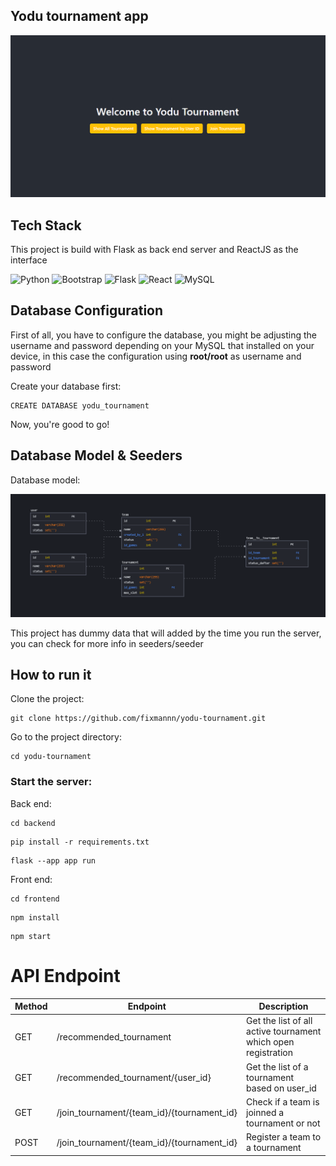 ## Yodu tournament app
![Homepage](./homepage-view.png)


## Tech Stack
This project is build with Flask as back end server and ReactJS as the interface


![Python](https://img.shields.io/badge/python-3670A0?logo=python&logoColor=ffdd54&style=for-the-badge)
![Bootstrap](https://img.shields.io/badge/bootstrap-%23563D7C.svg?logo=bootstrap&logoColor=white&style=for-the-badge)
![Flask](https://img.shields.io/badge/flask-%23000.svg?logo=flask&logoColor=white&style=for-the-badge)
![React](https://img.shields.io/badge/react-%2320232a.svg?logo=react&logoColor=%2361DAFB&style=for-the-badge)
![MySQL](https://img.shields.io/badge/mysql-%2300f.svg?logo=mysql&logoColor=white&style=for-the-badge)


## Database Configuration

First of all, you have to configure the database, you might be adjusting the username and password depending on your MySQL that installed on your device, in this case the configuration using <b>root/root</b> as username and password

Create your database first:

```
CREATE DATABASE yodu_tournament
```


Now, you're good to go!

## Database Model & Seeders

Database model:

![Entity Relational Diagram](./database-model.png)


This project has dummy data that will added by the time you run the server, you can check for more info in seeders/seeder

## How to run it

Clone the project:

```
git clone https://github.com/fixmannn/yodu-tournament.git
```

Go to the project directory:

```
cd yodu-tournament
```


### Start the server:

Back end:




```
cd backend
```

```
pip install -r requirements.txt
```

```
flask --app app run
```

Front end:
```
cd frontend
```
```
npm install
```

```
npm start
```

# API Endpoint
| Method | Endpoint                                   | Description                                                   |
|--------|--------------------------------------------|---------------------------------------------------------------|
| GET    | /recommended_tournament                    | Get the list of all active tournament which open registration |
| GET    | /recommended_tournament/{user_id}          | Get the list of a tournament based on user_id                 |
| GET    | /join_tournament/{team_id}/{tournament_id} | Check if a team is joinned a tournament or not                |
| POST   | /join_tournament/{team_id}/{tournament_id} | Register a team to a tournament                               |